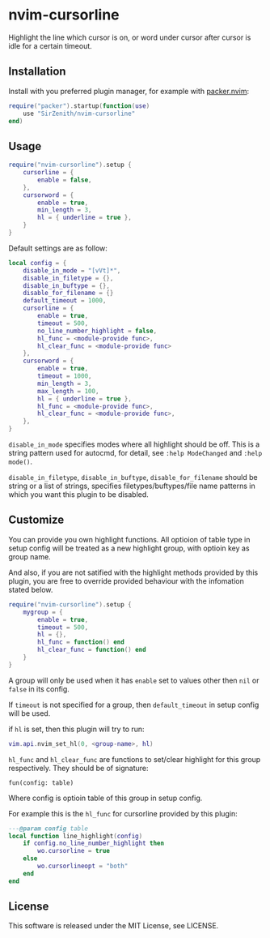 # nvim-cursorline

Highlight the line which cursor is on, or word under cursor after cursor is idle
for a certain timeout.

## Installation

Install with you preferred plugin manager, for example with
[packer.nvim](https://github.com/wbthomason/packer.nvim):

```lua
require("packer").startup(function(use)
    use "SirZenith/nvim-cursorline"
end)
```

## Usage

```lua
require("nvim-cursorline").setup {
    cursorline = {
        enable = false,
    },
    cursorword = {
        enable = true,
        min_length = 3,
        hl = { underline = true },
    }
}
```

Default settings are as follow:

```lua
local config = {
    disable_in_mode = "[vVt]*",
    disable_in_filetype = {},
    disable_in_buftype = {},
    disable_for_filename = {}
    default_timeout = 1000,
    cursorline = {
        enable = true,
        timeout = 500,
        no_line_number_highlight = false,
        hl_func = <module-provide func>,
        hl_clear_func = <module-provide func>
    },
    cursorword = {
        enable = true,
        timeout = 1000,
        min_length = 3,
        max_length = 100,
        hl = { underline = true },
        hl_func = <module-provide func>,
        hl_clear_func = <module-provide func>,
    },
}
```

`disable_in_mode` specifies modes where all highlight should be off. This is a
string pattern used for autocmd, for detail, see `:help ModeChanged` and `:help mode()`.

`disable_in_filetype`, `disable_in_buftype`, `disable_for_filename` should be
string or a list of strings, specifies filetypes/buftypes/file name patterns in
which you want this plugin to be disabled.


## Customize

You can provide you own highlight functions. All optioion of table type in setup
config will be treated as a new highlight group, with optioin key as group name.

And also, if you are not satified with the highlight methods provided by this plugin,
you are free to override provided behaviour with the infomation stated below.

```lua
require("nvim-cursorline").setup {
    mygroup = {
        enable = true,
        timeout = 500,
        hl = {},
        hl_func = function() end
        hl_clear_func = function() end
    }
}
```

A group will only be used when it has `enable` set to values other then `nil` or
`false` in its config.

If `timeout` is not specified for a group, then `default_timeout` in setup config
will be used.

if `hl` is set, then this plugin will try to run:

```lua
vim.api.nvim_set_hl(0, <group-name>, hl)
```

`hl_func` and `hl_clear_func` are functions to set/clear highlight for this group
respectively. They should be of signature:

```
fun(config: table)
```

Where config is optioin table of this group in setup config.

For example this is the `hl_func` for cursorline provided by this plugin:

```lua
---@param config table
local function line_highlight(config)
    if config.no_line_number_highlight then
        wo.cursorline = true
    else
        wo.cursorlineopt = "both"
    end
end
```

## License

This software is released under the MIT License, see LICENSE.
